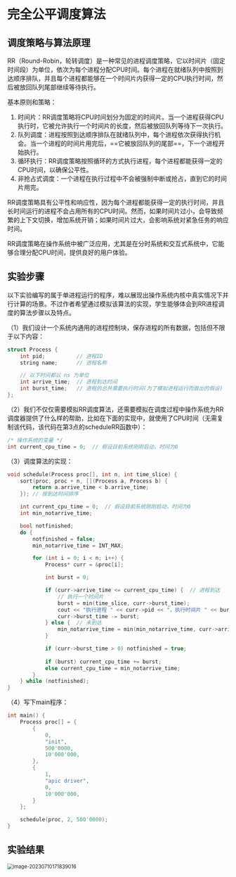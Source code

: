 # 完全公平调度算法

## 调度策略与算法原理

​	RR（Round-Robin，轮转调度）是一种常见的进程调度策略，它以时间片（固定时间段）为单位，依次为每个进程分配CPU时间。每个进程在就绪队列中按照到达顺序排队，并且每个进程都能够在一个时间片内获得一定的CPU执行时间，然后被放回队列尾部继续等待执行。

基本原则和策略：

1. 时间片：RR调度策略将CPU时间划分为固定的时间片。当一个进程获得CPU执行时，它被允许执行一个时间片的长度，然后被放回队列等待下一次执行。
2. 队列调度：进程按照到达顺序排队在就绪队列中，每个进程依次获得执行机会。当一个进程的时间片用完后，==它被放回队列的尾部==，下一个进程开始执行。
3. 循环执行：RR调度策略按照循环的方式执行进程，每个进程都能获得一定的CPU时间，以确保公平性。
4. 非抢占式调度：一个进程在执行过程中不会被强制中断或抢占，直到它的时间片用完。

​	RR调度策略具有公平性和响应性，因为每个进程都能获得一定的执行时间，并且长时间运行的进程不会占用所有的CPU时间。然而，如果时间片过小，会导致频繁的上下文切换，增加系统开销；如果时间片过大，会影响系统对紧急任务的响应时间。

​	RR调度策略在操作系统中被广泛应用，尤其是在分时系统和交互式系统中，它能够合理分配CPU时间，提供良好的用户体验。



## 实验步骤			

​	以下实验编写的属于单进程运行的程序，难以展现出操作系统内核中真实情况下并行计算的场景。不过作者希望通过模拟该算法的实现，学生能够体会到RR进程调度的算法步骤以及特点。

（1）我们设计一个系统内通用的进程控制块，保存进程的所有数据，包括但不限于以下内容：

```cpp
struct Process {
	int pid;          // 进程ID
	string name;      // 进程名称

	// 以下时间都以 ns 为单位
	int arrive_time;  // 进程到达时间
	int burst_time;   // 进程的总共需要执行时间(为了模拟进程运行而做出的假设)
};
```



（2）我们不仅仅需要模拟RR调度算法，还需要模拟在调度过程中操作系统为RR调度器提供了什么样的帮助，比如在下面的实现中，就使用了CPU时间（无需复制该代码，该代码在第3点的scheduleRR函数中）：

```cpp
/* 操作系统的变量 */
int current_cpu_time = 0;  // 假设目前系统刚刚启动，时间为0
```



（3）调度算法的实现：

```cpp
void schedule(Process proc[], int n, int time_slice) {
	sort(proc, proc + n, [](Process a, Process b) {
		return a.arrive_time < b.arrive_time;
	}); // 按到达时间排序

	int current_cpu_time = 0;  // 假设目前系统刚刚启动，时间为0
	int min_notarrive_time;

	bool notfinished;
	do {
		notfinished = false;   
		min_notarrive_time = INT_MAX;

		for (int i = 0; i < n; i++) {
			Process* curr = &proc[i];

			int burst = 0;

			if (curr->arrive_time <= current_cpu_time) {  // 进程到达
				// 执行一个时间片
				burst = min(time_slice, curr->burst_time);
				cout << "执行进程 " << curr->pid << "，执行时间片 " << burst << " ns" << endl;
				curr->burst_time -= burst;
			} else {  // 未到达
				min_notarrive_time = min(min_notarrive_time, curr->arrive_time);
			}

			if (curr->burst_time > 0) notfinished = true;
			
			if (burst) current_cpu_time += burst;
			else current_cpu_time = min_notarrive_time;
		}
	} while (notfinished);
}
```



（4）写下main程序：

```cpp
int main() {
	Process proc[] = {
		{
			0,
			"init",
			500'0000,
			10'000'000,
		},
		{
			1,
			"apic driver",
			0,
			10'000'000,
		}
	};

	schedule(proc, 2, 500'0000);
}
```







## 实验结果

<img src="/OS_lab_tutorial/docs/.vuepress/public/RR-result.png" alt="image-20230710171839016" style="zoom:80%;" />





